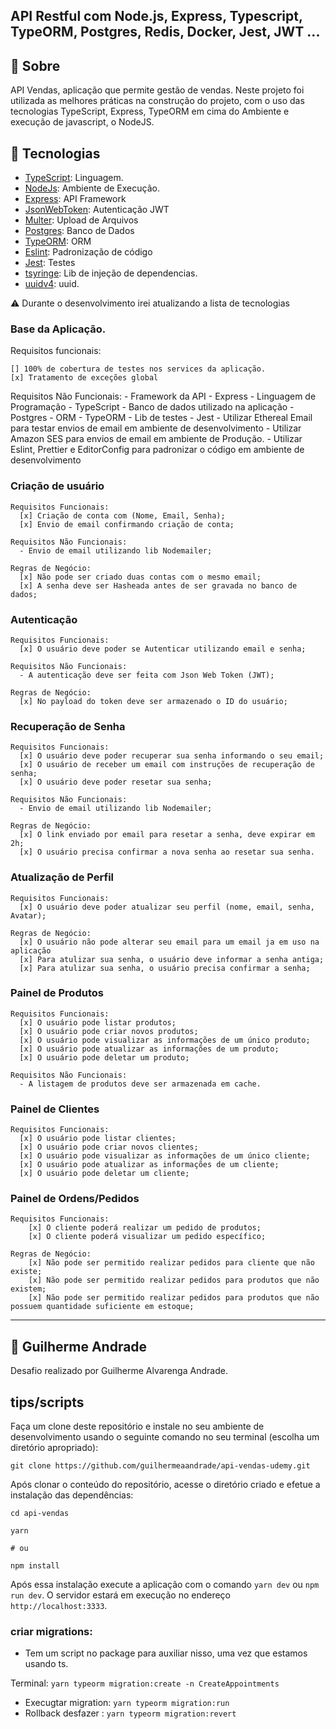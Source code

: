 ## API Restful com Node.js, Express, Typescript, TypeORM, Postgres, Redis, Docker, Jest, JWT ...

## :speech_balloon: Sobre

API Vendas, aplicação que permite gestão de vendas. Neste projeto foi utilizada as
melhores práticas na construção do projeto, com o uso das tecnologias TypeScript, Express, TypeORM em cima do Ambiente e execução de javascript, o NodeJS.

## :rocket: Tecnologias

- [TypeScript](https://www.typescriptlang.org/): Linguagem.
- [NodeJs](https://nodejs.org/en/): Ambiente de Execução.
- [Express](https://expressjs.com/): API Framework
- [JsonWebToken](https://github.com/auth0/node-jsonwebtoken): Autenticação JWT
- [Multer](https://github.com/expressjs/multer): Upload de Arquivos
- [Postgres](https://www.postgresql.org/): Banco de Dados
- [TypeORM](https://typeorm.io/#/): ORM
- [Eslint](https://eslint.org/): Padronização de código
- [Jest](https://jestjs.io/): Testes
- [tsyringe](https://github.com/microsoft/tsyringe): Lib de injeção de dependencias.
- [uuidv4](https://github.com/thenativeweb/uuidv4#readme): uuid.

:warning: Durante o desenvolvimento irei atualizando a lista de tecnologias
### Base da Aplicação.

Requisitos funcionais:

    [] 100% de cobertura de testes nos services da aplicação.
    [x] Tratamento de exceções global

Requisitos Não Funcionais:
    - Framework da API - Express
    - Linguagem de Programação - TypeScript
    - Banco de dados utilizado na aplicação - Postgres
    - ORM - TypeORM
    - Lib de testes - Jest
    - Utilizar Ethereal Email para testar envios de email em ambiente de desenvolvimento
    - Utilizar Amazon SES para envios de email em ambiente de Produção.
    - Utilizar Eslint, Prettier e EditorConfig para padronizar o código em ambiente de desenvolvimento

### Criação de usuário

    Requisitos Funcionais:
      [x] Criação de conta com (Nome, Email, Senha);
      [x] Envio de email confirmando criação de conta;

    Requisitos Não Funcionais:
      - Envio de email utilizando lib Nodemailer;

    Regras de Negócio:
      [x] Não pode ser criado duas contas com o mesmo email;
      [x] A senha deve ser Hasheada antes de ser gravada no banco de dados;

### Autenticação

    Requisitos Funcionais:
      [x] O usuário deve poder se Autenticar utilizando email e senha;

    Requisitos Não Funcionais:
      - A autenticação deve ser feita com Json Web Token (JWT);

    Regras de Negócio:
      [x] No payload do token deve ser armazenado o ID do usuário;

### Recuperação de Senha

    Requisitos Funcionais:
      [x] O usuário deve poder recuperar sua senha informando o seu email;
      [x] O usuário de receber um email com instruções de recuperação de senha;
      [x] O usuário deve poder resetar sua senha;

    Requisitos Não Funcionais:
      - Envio de email utilizando lib Nodemailer;

    Regras de Negócio:
      [x] O link enviado por email para resetar a senha, deve expirar em 2h;
      [x] O usuário precisa confirmar a nova senha ao resetar sua senha.

### Atualização de Perfil

    Requisitos Funcionais:
      [x] O usuário deve poder atualizar seu perfil (nome, email, senha, Avatar);

    Regras de Negócio:
      [x] O usuário não pode alterar seu email para um email ja em uso na aplicação
      [x] Para atulizar sua senha, o usuário deve informar a senha antiga;
      [x] Para atulizar sua senha, o usuário precisa confirmar a senha;

### Painel de Produtos

    Requisitos Funcionais:
      [x] O usuário pode listar produtos;
      [x] O usuário pode criar novos produtos;
      [x] O usuário pode visualizar as informações de um único produto;
      [x] O usuário pode atualizar as informações de um produto;
      [x] O usuário pode deletar um produto;

    Requisitos Não Funcionais:
      - A listagem de produtos deve ser armazenada em cache.

### Painel de Clientes

    Requisitos Funcionais:
      [x] O usuário pode listar clientes;
      [x] O usuário pode criar novos clientes;
      [x] O usuário pode visualizar as informações de um único cliente;
      [x] O usuário pode atualizar as informações de um cliente;
      [x] O usuário pode deletar um cliente;

### Painel de Ordens/Pedidos

    Requisitos Funcionais:
        [x] O cliente poderá realizar um pedido de produtos;
        [x] O cliente poderá visualizar um pedido específico;

    Regras de Negócio:
        [x] Não pode ser permitido realizar pedidos para cliente que não existe;
        [x] Não pode ser permitido realizar pedidos para produtos que não existem;
        [x] Não pode ser permitido realizar pedidos para produtos que não possuem quantidade suficiente em estoque;
---

## :book: **Guilherme Andrade**

Desafio realizado por Guilherme Alvarenga Andrade.

## tips/scripts

Faça um clone deste repositório e instale no seu ambiente de desenvolvimento usando o seguinte comando no seu terminal (escolha um diretório apropriado):

```
git clone https://github.com/guilhermeaandrade/api-vendas-udemy.git
```

Após clonar o conteúdo do repositório, acesse o diretório criado e efetue a instalação das dependências:

```
cd api-vendas

yarn

# ou

npm install
```

Após essa instalação execute a aplicação com o comando `yarn dev` ou `npm run dev`. O servidor estará em execução no endereço `http://localhost:3333`.

### criar migrations:

- Tem um script no package para auxiliar nisso, uma vez que estamos usando ts.

Terminal: `yarn typeorm migration:create -n CreateAppointments`

- Execugtar migration: `yarn typeorm migration:run`
- Rollback desfazer : `yarn typeorm migration:revert`
